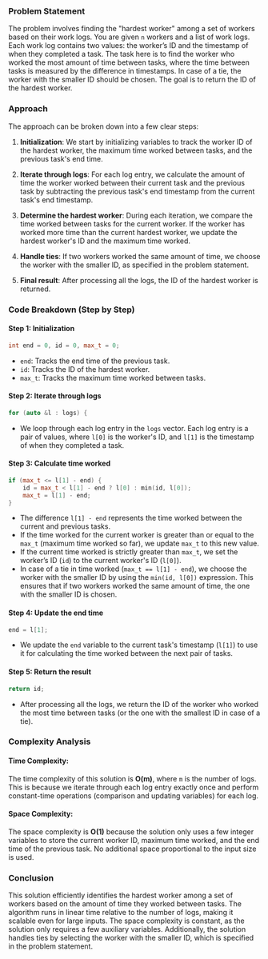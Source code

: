 ### Problem Statement

The problem involves finding the "hardest worker" among a set of workers based on their work logs. You are given `n` workers and a list of work logs. Each work log contains two values: the worker’s ID and the timestamp of when they completed a task. The task here is to find the worker who worked the most amount of time between tasks, where the time between tasks is measured by the difference in timestamps. In case of a tie, the worker with the smaller ID should be chosen. The goal is to return the ID of the hardest worker.

### Approach

The approach can be broken down into a few clear steps:

1. **Initialization**: 
   We start by initializing variables to track the worker ID of the hardest worker, the maximum time worked between tasks, and the previous task's end time.
   
2. **Iterate through logs**: 
   For each log entry, we calculate the amount of time the worker worked between their current task and the previous task by subtracting the previous task's end timestamp from the current task's end timestamp.

3. **Determine the hardest worker**: 
   During each iteration, we compare the time worked between tasks for the current worker. If the worker has worked more time than the current hardest worker, we update the hardest worker's ID and the maximum time worked.

4. **Handle ties**: 
   If two workers worked the same amount of time, we choose the worker with the smaller ID, as specified in the problem statement.

5. **Final result**: 
   After processing all the logs, the ID of the hardest worker is returned.

### Code Breakdown (Step by Step)

#### Step 1: Initialization
```cpp
int end = 0, id = 0, max_t = 0;
```
- `end`: Tracks the end time of the previous task.
- `id`: Tracks the ID of the hardest worker.
- `max_t`: Tracks the maximum time worked between tasks.

#### Step 2: Iterate through logs
```cpp
for (auto &l : logs) {
```
- We loop through each log entry in the `logs` vector. Each log entry is a pair of values, where `l[0]` is the worker's ID, and `l[1]` is the timestamp of when they completed a task.

#### Step 3: Calculate time worked
```cpp
if (max_t <= l[1] - end) {
    id = max_t < l[1] - end ? l[0] : min(id, l[0]);
    max_t = l[1] - end;
}
```
- The difference `l[1] - end` represents the time worked between the current and previous tasks.
- If the time worked for the current worker is greater than or equal to the `max_t` (maximum time worked so far), we update `max_t` to this new value.
- If the current time worked is strictly greater than `max_t`, we set the worker’s ID (`id`) to the current worker's ID (`l[0]`).
- In case of a tie in time worked (`max_t == l[1] - end`), we choose the worker with the smaller ID by using the `min(id, l[0])` expression. This ensures that if two workers worked the same amount of time, the one with the smaller ID is chosen.

#### Step 4: Update the end time
```cpp
end = l[1];
```
- We update the `end` variable to the current task's timestamp (`l[1]`) to use it for calculating the time worked between the next pair of tasks.

#### Step 5: Return the result
```cpp
return id;
```
- After processing all the logs, we return the ID of the worker who worked the most time between tasks (or the one with the smallest ID in case of a tie).

### Complexity Analysis

#### Time Complexity:
The time complexity of this solution is **O(m)**, where `m` is the number of logs. This is because we iterate through each log entry exactly once and perform constant-time operations (comparison and updating variables) for each log.

#### Space Complexity:
The space complexity is **O(1)** because the solution only uses a few integer variables to store the current worker ID, maximum time worked, and the end time of the previous task. No additional space proportional to the input size is used.

### Conclusion

This solution efficiently identifies the hardest worker among a set of workers based on the amount of time they worked between tasks. The algorithm runs in linear time relative to the number of logs, making it scalable even for large inputs. The space complexity is constant, as the solution only requires a few auxiliary variables. Additionally, the solution handles ties by selecting the worker with the smaller ID, which is specified in the problem statement.
